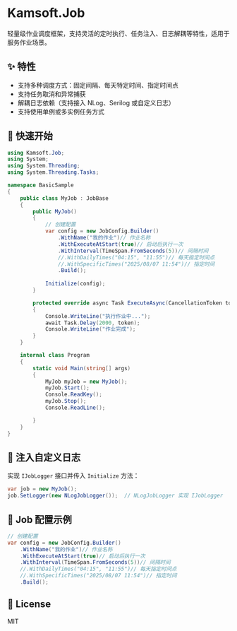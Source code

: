 # Kamsoft.Job

轻量级作业调度框架，支持灵活的定时执行、任务注入、日志解耦等特性，适用于服务作业场景。

## ✨ 特性

- 支持多种调度方式：固定间隔、每天特定时间、指定时间点
- 支持任务取消和异常捕获
- 解耦日志依赖（支持接入 NLog、Serilog 或自定义日志）
- 支持使用单例或多实例任务方式

## 🚀 快速开始

```csharp
using Kamsoft.Job;
using System;
using System.Threading;
using System.Threading.Tasks;

namespace BasicSample
{
    public class MyJob : JobBase
    {
        public MyJob()
        {
            // 创建配置
            var config = new JobConfig.Builder()
                .WithName("我的作业")// 作业名称
                .WithExecuteAtStart(true)// 启动后执行一次
                .WithInterval(TimeSpan.FromSeconds(5))// 间隔时间
                //.WithDailyTimes("04:15", "11:55")// 每天指定时间点
                //.WithSpecificTimes("2025/08/07 11:54")// 指定时间
                .Build();
				
            Initialize(config);
        }

        protected override async Task ExecuteAsync(CancellationToken token)
        {
            Console.WriteLine("执行作业中...");
            await Task.Delay(2000, token);
            Console.WriteLine("作业完成");
        }
    }

    internal class Program
    {
        static void Main(string[] args)
        {
            MyJob myJob = new MyJob();
            myJob.Start();
            Console.ReadKey();
            myJob.Stop();
            Console.ReadLine();

        }
    }
}
```

## 🔧 注入自定义日志

实现 `IJobLogger` 接口并传入 `Initialize` 方法：

```csharp
var job = new MyJob();
job.SetLogger(new NLogJobLogger());  // NLogJobLogger 实现 IJobLogger
```

## 🧩 Job 配置示例

```csharp
// 创建配置
var config = new JobConfig.Builder()
	.WithName("我的作业")// 作业名称
	.WithExecuteAtStart(true)// 启动后执行一次
	.WithInterval(TimeSpan.FromSeconds(5))// 间隔时间
	//.WithDailyTimes("04:15", "11:55")// 每天指定时间点
	//.WithSpecificTimes("2025/08/07 11:54")// 指定时间
	.Build();

```

## 📄 License

MIT
